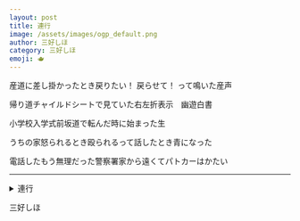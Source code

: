 ```yaml
---
layout: post
title: 連行
image: /assets/images/ogp_default.png
author: 三好しほ
category: 三好しほ
emoji: 🫖
---
```


<div class="tanka-area"><div class="tanka">
<p>産道に差し掛かったとき戻りたい！ 戻らせて！ って鳴いた産声</p>
<p>帰り道チャイルドシートで見ていた右左折表示　幽遊白書</p>
<p>小学校入学式前坂道で転んだ時に始まった生</p>
<p>うちの家怒られるとき殴られるって話したとき青になった</p>
<p>電話したもう無理だった警察署家から遠くてパトカーはかたい</p></div></div>

---

<details><summary>連行</summary>
産道に差し掛かったとき戻りたい！ 戻らせて！ って鳴いた産声<br/>
帰り道チャイルドシートで見ていた右左折表示　幽遊白書<br/>
小学校入学式前坂道で転んだ時に始まった生<br/>
うちの家怒られるとき殴られるって話したとき青になった<br/>
電話したもう無理だった警察署家から遠くてパトカーはかたい<br/>
</details>

三好しほ
